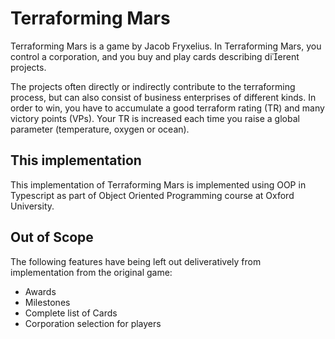 # Terraforming Mars

Terraforming Mars is a game by Jacob Fryxelius. In Terraforming Mars, you control a corporation, and you buy and play cards describing dierent projects.

The projects often directly or indirectly contribute to the terraforming process, but can also consist of business enterprises of different kinds. In order to win, you have to accumulate a good terraform rating (TR) and many victory
points (VPs). Your TR is increased each time you raise a global parameter (temperature, oxygen or ocean).

## This implementation
This implementation of Terraforming Mars is implemented using OOP in Typescript as part of Object Oriented Programming course at Oxford University.


## Out of Scope
The following features have being left out deliveratively from implementation from the original game:
- Awards
- Milestones
- Complete list of Cards
- Corporation selection for players